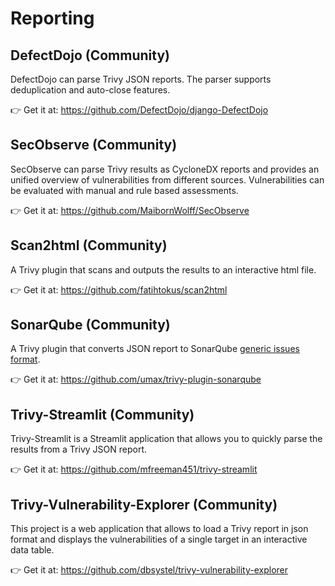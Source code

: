 # Reporting

## DefectDojo (Community)
DefectDojo can parse Trivy JSON reports. The parser supports deduplication and auto-close features.

👉 Get it at: <https://github.com/DefectDojo/django-DefectDojo>

## SecObserve (Community)
SecObserve can parse Trivy results as CycloneDX reports and provides an unified overview of vulnerabilities from different sources. Vulnerabilities can be evaluated with manual and rule based assessments.

👉 Get it at: <https://github.com/MaibornWolff/SecObserve>

## Scan2html (Community)
A Trivy plugin that scans and outputs the results to an interactive html file.

👉 Get it at: <https://github.com/fatihtokus/scan2html>

## SonarQube (Community)
A Trivy plugin that converts JSON report to SonarQube [generic issues format](https://docs.sonarqube.org/9.6/analyzing-source-code/importing-external-issues/generic-issue-import-format/).

👉 Get it at: <https://github.com/umax/trivy-plugin-sonarqube>

## Trivy-Streamlit (Community)
Trivy-Streamlit is a Streamlit application that allows you to quickly parse the results from a Trivy JSON report.

👉 Get it at: <https://github.com/mfreeman451/trivy-streamlit>

## Trivy-Vulnerability-Explorer (Community)

This project is a web application that allows to load a Trivy report in json format and displays the vulnerabilities of a single target in an interactive data table.

👉 Get it at: <https://github.com/dbsystel/trivy-vulnerability-explorer>
